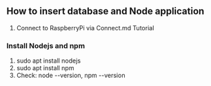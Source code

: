 ## How to insert database and Node application
1. Connect to RaspberryPi via Connect.md Tutorial

### Install Nodejs and npm
1. sudo apt install nodejs
2. sudo apt install npm
3. Check: node --version, npm --version

###